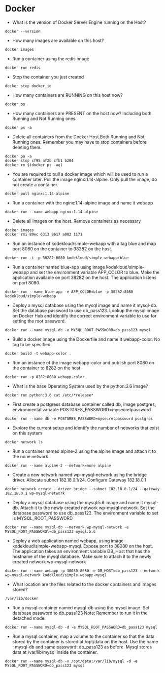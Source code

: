 # Docker
* What is the version of Docker Server Engine running on the Host?
```
docker --version
```
* How many images are available on this host?
```
docker images
```
* Run a container using the redis image
```
docker run redis
```
* Stop the container you just created
```
docker stop docker_id
```
* How many containers are RUNNING on this host now?
```
docker ps
```
* How many containers are PRESENT on the host now? Including both Running and Not Running ones
```
docker ps -a
```
* Delete all containers from the Docker Host.Both Running and Not Running ones. Remember you may have to stop containers before deleting them.
```
docker pa -a
docker stop cf95 af2b cfb1 b204
docker rm $(docker ps -aq)
```
* You are required to pull a docker image which will be used to run a container later. Pull the image nginx:1.14-alpine. Only pull the image, do not create a container.
```
docker pull nginx:1.14-alpine
```
* Run a container with the nginx:1.14-alpine image and name it webapp
```
docker run --name webapp nginx:1.14-alpine
```
* Delete all images on the host. Remove containers as necessary
```
docker images
docker rmi 89ec 6313 9617 a082 1171
```
* Run an instance of kodekloud/simple-webapp with a tag blue and map port 8080 on the container to 38282 on the host.
```
docker run -t -p 38282:8080 kodekloud/simple-webapp:blue
```
* Run a container named blue-app using image kodekloud/simple-webapp and set the environment variable APP_COLOR to blue. Make the application available on port 38282 on the host. The application listens on port 8080.
```
docker run --name blue-app -e APP_COLOR=blue -p 38282:8080 kodekloud/simple-webapp
```
* Deploy a mysql database using the mysql image and name it mysql-db.
Set the database password to use db_pass123. Lookup the mysql image on Docker Hub and identify the correct environment variable to use for setting the root password.
```
docker run --name mysql-db -e MYSQL_ROOT_PASSWORD=db_pass123 mysql
```
* Build a docker image using the Dockerfile and name it webapp-color. No tag to be specified.
```
docker build -t webapp-color .
```
* Run an instance of the image webapp-color and publish port 8080 on the container to 8282 on the host.
```
docker run -p 8282:8080 webapp-color
```
* What is the base Operating System used by the python:3.6 image?
```
docker run python:3.6 cat /etc/*release*
```
* First create a postgress database container called db, image postgres, environmental variable POSTGRES_PASSWORD=mysecretpassword
```
docker run --name db -e POSTGRES_PASSWORD=mysecretpassword postgres
```
* Explore the current setup and identify the number of networks that exist on this system
```
docker network ls
```

* Run a container named alpine-2 using the alpine image and attach it to the none network.
```
docker run --name alpine-2 --network=none alpine
```
* Create a new network named wp-mysql-network using the bridge driver. Allocate subnet 182.18.0.1/24. Configure Gateway 182.18.0.1
```
docker network create --driver bridge --subnet 182.18.0.1/24 --gateway 182.18.0.1 wp-mysql-network
```
* Deploy a mysql database using the mysql:5.6 image and name it mysql-db. Attach it to the newly created network wp-mysql-network. Set the database password to use db_pass123. The environment variable to set is MYSQL_ROOT_PASSWORD
```
docker run --name mysql-db --network wp-mysql-network -e MYSQL_ROOT_PASSWORD\=db_pass123 mysql:5.6
```
* Deploy a web application named webapp, using image kodekloud/simple-webapp-mysql. Expose port to 38080 on the host. The application takes an environment variable DB_Host that has the hostname of the mysql database. Make sure to attach it to the newly created network wp-mysql-network
```
docker run --name webapp -p 38080:8080 -e DB_HOST=db_pass123 --network wp-mysql-network kodekloud/simple-webapp-mysql
```
* What location are the files related to the docker containers and images stored? 
```
/var/lib/docker
```
* Run a mysql container named mysql-db using the mysql image. Set database password to db_pass123
Note: Remember to run it in the detached mode.
```
docker run --name mysql-db -d -e MYSQL_ROOT_PASSWORD=db_pass123 mysql
```
* Run a mysql container, map a volume to the container so that the data stored by the container is stored at /opt/data on the host. Use the name : mysql-db and same password: db_pass123 as before. Mysql stores data at /var/lib/mysql inside the container.
```
docker run --name mysql-db -v /opt/data:/var/lib/mysql -d -e MYSQL_ROOT_PASSWORD=db_pass123 mysql
```
